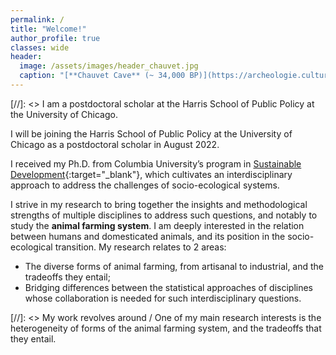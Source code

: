 ```yaml
---
permalink: /
title: "Welcome!"
author_profile: true
classes: wide
header:
  image: /assets/images/header_chauvet.jpg
  caption: "[**Chauvet Cave** (~ 34,000 BP)](https://archeologie.culture.fr/chauvet/en/symbolic-expressions)"
---
```


[//]: <> I am a postdoctoral scholar at the Harris School of Public Policy at the University of Chicago.

I will be joining the Harris School of Public Policy at the University of Chicago as a postdoctoral scholar in August 2022.

I received my Ph.D. from Columbia University’s program in [Sustainable Development](https://www.sipa.columbia.edu/academics/programs/phd-sustainable-development){:target="_blank"}, which cultivates an interdisciplinary approach to address the challenges of socio-ecological systems.

I strive in my research to bring together the insights and methodological strengths of multiple disciplines to address such questions, and notably to study the **animal farming system**. I am deeply interested in the relation between humans and domesticated animals, and its position in the socio-ecological transition. My research relates to 2 areas:

  - The diverse forms of animal farming, from artisanal to industrial, and the tradeoffs they entail;
  - Bridging differences between the statistical approaches of disciplines whose collaboration is needed for such interdisciplinary questions.

[//]: <>  My work revolves around / One of my main research interests is the heterogeneity of forms of the animal farming system, and the tradeoffs that they entail.

